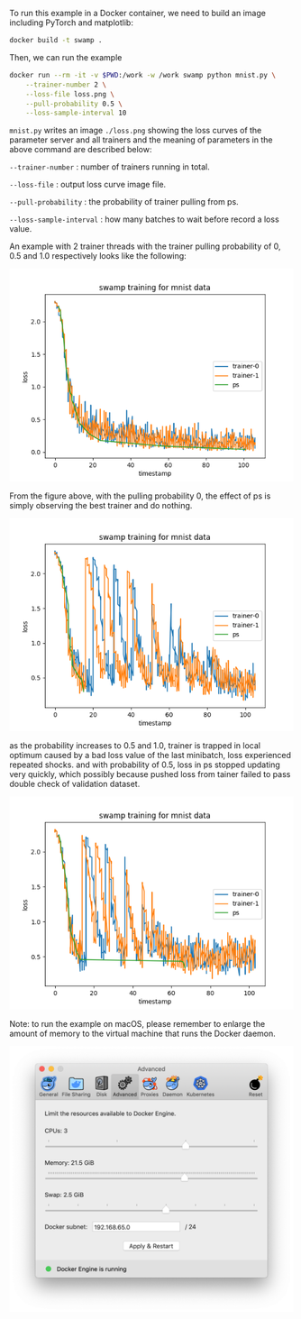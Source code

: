 To run this example in a Docker container, we need to build an image including PyTorch and matplotlib:

```bash
docker build -t swamp .
```

Then, we can run the example

```bash
docker run --rm -it -v $PWD:/work -w /work swamp python mnist.py \
    --trainer-number 2 \
    --loss-file loss.png \
    --pull-probability 0.5 \
    --loss-sample-interval 10
```

`mnist.py` writes an image `./loss.png` showing the loss curves of the parameter server and all trainers and the meaning of parameters in the above command are described below:

`--trainer-number` : number of trainers running in total.

`--loss-file` : output loss curve image file.

`--pull-probability` : the probability of trainer pulling from ps.

`--loss-sample-interval` : how many batches to wait before record a loss value. 

An example with 2 trainer threads with the trainer pulling probability of 0, 0.5 and 1.0 respectively looks like the following:

![](curves/loss_with_pull_prob_0.png)

From the figure above, with the pulling probability 0, the effect of ps is simply observing the best trainer and do nothing.

![](curves/loss_with_pull_prob_0_5.png)

as the probability increases to 0.5 and 1.0, trainer is trapped in local optimum caused by a bad loss value of the last minibatch, loss experienced repeated shocks. and with probability of 0.5, loss in ps stopped updating very quickly, which possibly because pushed loss from tainer failed to pass double check of validation dataset.

![](curves/loss_with_pull_prob_1.png)

Note: to run the example on macOS, please remember to enlarge the amount of memory to the virtual machine that runs the Docker daemon.

![](docker-macos.png)
